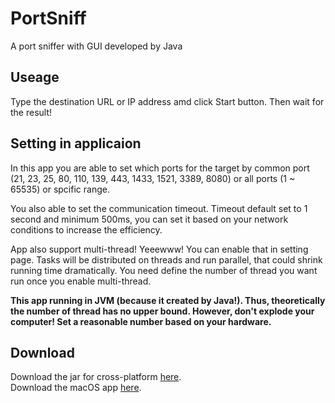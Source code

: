 # PortSniff
A port sniffer with GUI developed by Java

## Useage
Type the destination URL or IP address amd click Start button. 
Then wait for the result!

## Setting in applicaion
In this app you are able to set which ports for the target by common port 
(21, 23, 25, 80, 110, 139, 443, 1433, 1521, 3389, 8080) or all ports (1 ~ 65535) 
or spcific range.

You also able to set the communication timeout.  Timeout default set to 1 second and minimum 500ms, 
you can set it based on your network conditions to increase the efficiency. 

App also support multi-thread! Yeeewww! You can enable that in setting page. Tasks will be distributed 
on threads and run parallel, that could shrink running time dramatically. You need define the number of
thread you want run once you enable multi-thread.

**This app running in JVM (because it created by Java!). Thus, theoretically the number of thread has no upper bound. 
However, don't explode your computer! Set a reasonable number based on your hardware.**

## Download
Download the jar for cross-platform [here](https://github.com/TyraelDLee/PortSniff/releases/tag/v1.6).
<br>Download the macOS app [here](https://github.com/TyraelDLee/PortSniff/releases/tag/v1.6-mac).
